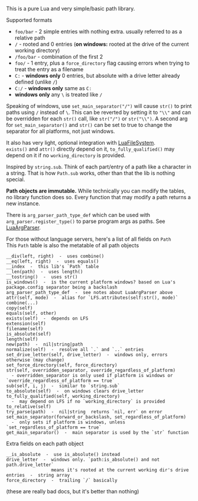 
This is a pure Lua and very simple/basic path library.

Supported formats
- `foo/bar` - 2 simple entries with nothing extra. usually referred to as a relative path
- `/` - rooted and 0 entries (**on windows:** rooted at the drive of the current working directory)
- `/foo/bar` - combination of the first 2
- `foo/` - 1 entry, plus a `force_directory` flag causing errors when trying to treat the entry as a filename
- `C:` - **windows only** 0 entries, but absolute with a drive letter already defined (unlike `/`)
- `C:/` - **windows only** same as `C:`
- **windows only** any `\` is treated like `/`

Speaking of windows, use `set_main_separator("/")` will cause `str()` to print paths using `/` instead of `\`. This can be reverted by setting it to `"\\"` and can be overridden for each `str()` call, like `str("/")` or `str("\\")`. A second arg for `set_main_separator()` and `str()` can be set to true to change the separator for all platforms, not just windows.

It also has very light, optional integration with [LuaFileSystem](https://keplerproject.github.io/luafilesystem/).\
`exists()` and `attr()` directly depend on it, `to_fully_qualified()` may depend on it if no `working_directory` is provided.

Inspired by `string.sub`. Think of each part/entry of a path like a character in a string.
That is how `Path.sub` works, other than that the lib is nothing special.

**Path objects are immutable.** While technically you can modify the tables, no library function does so. Every function that may modify a path returns a new instance.

There is `arg_parser_path_type_def` which can be used with
`arg_parser.register_type()` to parse program args as paths.
See [LuaArgParser](https://github.com/JanSharp/LuaArgParser).

<!-- cSpell:ignore metatable -->

For those without language servers, here's a list of all fields on `Path`\
This `Path` table is also the metatable of all path objects
```
__div(left, right)  -  uses combine()
__eq(left, right)  -  uses equals()
__index  -  this lib's `Path` table
__len(path)  -  uses length()
__tostring()  -  uses str()
is_windows()  -  is the current platform windows? based on Lua's package.config separator being a backslash
arg_parser_path_type_def  -  see notes about LuaArgParser above
attr(self, mode)  -  alias for `LFS.attributes(self:str(), mode)`
combine(...)
copy(self)
equals(self, other)
exists(self)  -  depends on LFS
extension(self)
filename(self)
is_absolute(self)
length(self)
new(path)  -  nil|string|path
normalize(self)  -  resolve all `.` and `..` entries
set_drive_letter(self, drive_letter)  -  windows only, errors otherwise (may change)
set_force_directory(self, force_directory)
str(self, overridden_separator, override_regardless_of_platform)
  - overridden_separator is only used if platform is windows or `override_regardless_of_platform == true`
sub(self, i, j)  -  similar to `string.sub`
to_absolute(self)  -  on windows clears drive_letter
to_fully_qualified(self, working_directory)
  -  may depend on LFS if no `working_directory` is provided
to_relative(self)
try_parse(path)  -  nil|string  returns `nil, err` on error
set_main_separator(forward_or_backslash, set_regardless_of_platform)
  -  only sets if platform is windows, unless `set_regardless_of_platform == true`
get_main_separator()  -  main separator is used by the `str` function
```

Extra fields on each path object
```
__is_absolute  -  use is_absolute() instead
drive_letter  -  windows only. `path:is_absolute() and not path.drive_letter`
                 means it's rooted at the current working dir's drive
entries  -  string array
force_directory  -  trailing `/` basically
```

(these are really bad docs, but it's better than nothing)
